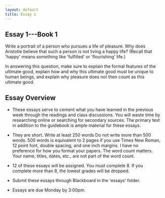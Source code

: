 ```yaml
---
layout: default
title: Essay 1
---
```


## Essay 1---Book 1

Write a portrait of a person who pursues a life of pleasure. Why does Aristotle believe that such a person is not living a happy life? (Recall that 'happy' means something like 'fulfilled' or 'flourishing' life.)

In answering this question, make sure to explain the formal features of the ultimate good, explain how and why this ultimate good must be unique to human beings, and explain why pleasure does not then count as this ultimate good. 


## Essay Overview

+ These essays serve to cement what you have learned in the previous week through the readings and class discussions. You will waste time by researching online or searching for secondary sources. The primary text in addition to the guidebook is ample material for these essays.

+ They are short. Write at least 250 words Do not write more than 500 words. 500 words is equivalent to 2 pages if you use Times New Roman, 12 point font, double spacing, and one inch margins. I have no preference for how you format your papers. The word count matters. Your name, titles, dates, etc., are not part of the word count. 

+ 12 of these essays will be assigned. You must complete 8. If you complete more than 8, the lowest grades will be dropped.

+ Submit these essays through Blackboard in the 'essays' folder. 

+ Essays are due Monday by 3:00pm. 





 